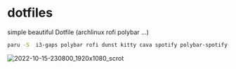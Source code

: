 # dotfiles
simple beautiful Dotfile (archlinux rofi polybar ...)

```bash
paru -S  i3-gaps polybar rofi dunst kitty cava spotify polybar-spotify-module nerd-fonts-complete nerd-fonts-hack font-awesome
```


![2022-10-15-230800_1920x1080_scrot](https://user-images.githubusercontent.com/18731946/195996817-500f5419-d272-40ee-9bbd-19a4b707ee86.png)

